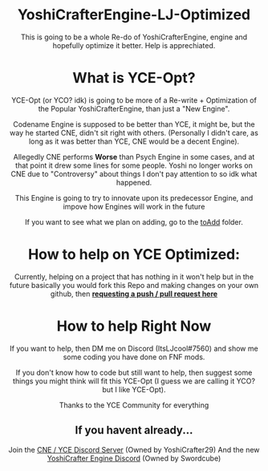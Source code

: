 <div align="center">
  
# YoshiCrafterEngine-LJ-Optimized
This is going to be a whole Re-do of YoshiCrafterEngine, engine and hopefully optimize it better. Help is apprechiated.

# What is YCE-Opt?
YCE-Opt (or YCO? idk) is going to be more of a Re-write + Optimization of the Popular YoshiCrafterEngine, than just a "New Engine".

Codename Engine is supposed to be better than YCE, it might be, but the way he started CNE, didn't sit right with others. (Personally I didn't care, as long as it was better than YCE, CNE would be a decent Engine).

Allegedly CNE performs **Worse** than Psych Engine in some cases, and at that point it drew some lines for some people.
Yoshi no longer works on CNE due to "Controversy" about things I don't pay attention to so idk what happened.

This Engine is going to try to innovate upon its predecessor Engine, and impove how Engines will work in the future
  
If you want to see what we plan on adding, go to the [toAdd](https://github.com/ItsLJcool/YoshiCrafterEngine-LJ-Optimized/tree/main/toAdd) folder.

# How to help on YCE Optimized:
Currently, helping on a project that has nothing in it won't help but in the future basically you would
fork this Repo and making changes on your own github, then **[requesting a push / pull request here](https://github.com/ItsLJcool/YoshiCrafterEngine-LJ-Optimized/pulls)**
  
# How to help Right Now
If you want to help, then DM me on Discord (ItsLJcool#7560) and show me some coding you have done on FNF mods.

If you don't know how to code but still want to help, then suggest some things you might think will fit this
YCE-Opt (I guess we are calling it YCO? but I like YCE-Opt).

Thanks to the YCE Community for everything

## If you havent already...
Join the [CNE / YCE Discord Server](https://discord.gg/9Jt6dK76gK) (Owned by YoshiCrafter29)
And the new [YoshiCrafter Engine Discord](https://discord.gg/CbSNqEnecM) (Owned by Swordcube)
